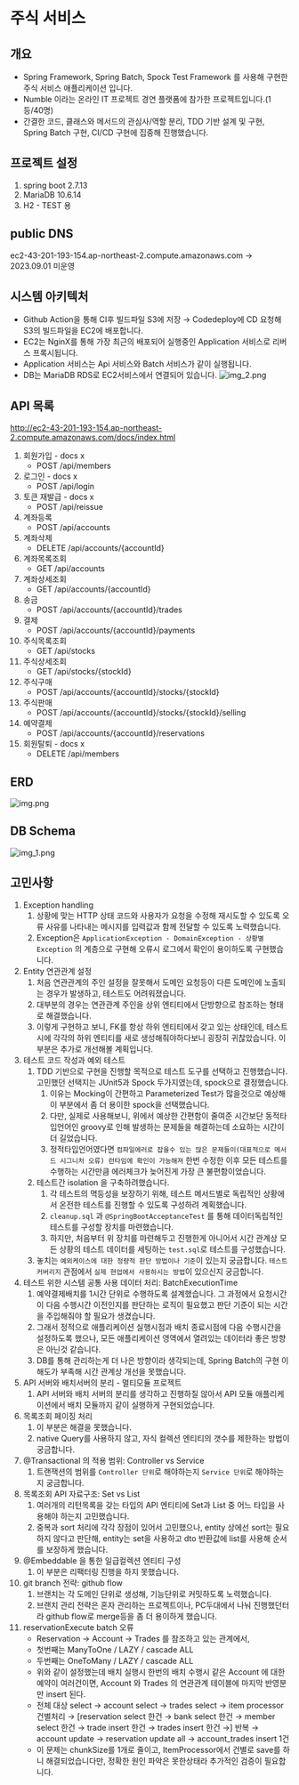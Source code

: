 # 주식 서비스
## 개요
- Spring Framework, Spring Batch, Spock Test Framework 를 사용해 구현한 주식 서비스 애플리케이션 입니다.
- Numble 이라는 온라인 IT 프로젝트 경연 플랫폼에 참가한 프로젝트입니다.(1등/40명)
- 간결한 코드, 클래스와 메서드의 관심사/역할 분리, TDD 기반 설계 및 구현, Spring Batch 구현, CI/CD 구현에 집중해 진행했습니다.

## 프로젝트 설정
1. spring boot 2.7.13
2. MariaDB 10.6.14
3. H2 - TEST 용

## public DNS
ec2-43-201-193-154.ap-northeast-2.compute.amazonaws.com &rarr; 2023.09.01 미운영


## 시스템 아키텍처
- Github Action을 통해 CI후 빌드파일 S3에 저장 &rarr; Codedeploy에 CD 요청해 S3의 빌드파일을 EC2에 배포합니다.
- EC2는 NginX를 통해 가장 최근의 배포되어 실행중인 Application 서비스로 리버스 프록시됩니다.
- Application 서비스는 Api 서비스와 Batch 서비스가 같이 실행됩니다.
- DB는 MariaDB RDS로 EC2서비스에서 연결되어 있습니다.
![img_2.png](img_2.png)
## API 목록
http://ec2-43-201-193-154.ap-northeast-2.compute.amazonaws.com/docs/index.html
1. 회원가입 - docs x
   - POST /api/members
2. 로그인  - docs x
   - POST /api/login
3. 토큰 재발급  - docs x
   - POST /api/reissue
4. 계좌등록
   - POST /api/accounts
5. 계좌삭제
   - DELETE /api/accounts/{accountId}
6. 계좌목록조회
   - GET /api/accounts
7. 계좌상세조회
   - GET /api/accounts/{accountId}
8. 송금 
   - POST /api/accounts/{accountId}/trades
9. 결제
   - POST /api/accounts/{accountId}/payments
10. 주식목록조회
    - GET /api/stocks
11. 주식상세조회
    - GET /api/stocks/{stockId}
12. 주식구매
    - POST /api/accounts/{accountId}/stocks/{stockId}
13. 주식판매
    - POST /api/accounts/{accountId}/stocks/{stockId}/selling
14. 예약결제
    - POST /api/accounts/{accountId}/reservations
15. 회원탈퇴 - docs x
    - DELETE /api/members

## ERD
![img.png](img.png)

## DB Schema
![img_1.png](img_1.png)

## 고민사항
1. Exception handling
   1. 상황에 맞는 HTTP 상태 코드와 사용자가 요청을 수정해 재시도할 수 있도록 오류 사유를 나타내는 메시지를 입력값과 함께 전달할 수 있도록 노력했습니다.
   2. Exception은 `ApplicationException - DomainException - 상황별Exception` 의 계층으로 구현해 오류시 로그에서 확인이 용이하도록 구현했습니다.
2. Entity 연관관계 설정
   1. 처음 연관관계의 주인 설정을 잘못해서 도메인 요청등이 다른 도메인에 노출되는 경우가 발생하고, 테스트도 어려워졌습니다.
   2. 대부분의 경우는 연관관계 주인을 상위 엔티티에서 단방향으로 참조하는 형태로 해결했습니다.
   3. 이렇게 구현하고 보니, FK를 항상 하위 엔티티에서 갖고 있는 상태인데, 테스트시에 각각의 하위 엔티티를 새로 생성해줘야하다보니 굉장히 귀찮았습니다. 이 부분은 추가로 개선해볼 계획입니다.
3. 테스트 코드 작성과 예외 테스트
   1. TDD 기반으로 구현을 진행할 목적으로 테스트 도구를 선택하고 진행했습니다. 고민했던 선택지는 JUnit5과 Spock 두가지였는데, spock으로 결정했습니다.
      1. 이유는 Mocking이 간편하고 Parameterized Test가 많을것으로 예상해 이 부분에서 좀 더 용이한 spock을 선택했습니다.
      2. 다만, 실제로 사용해보니, 위에서 예상한 간편함이 줄여준 시간보단 동적타입언어인 groovy로 인해 발생하는 문제들을 해결하는데 소요하는 시간이 더 길었습니다.
      3. 정적타입언어였다면 `컴파일에러로 잡을수 있는 많은 문제들이(대표적으로 메서드 시그니처 오류) 런타임에 확인이 가능해져` 한번 수정한 이후 모든 테스트를 수행하는 시간만큼 에러체크가 늦어진게 가장 큰 불편함이었습니다.
   2. 테스트간 isolation 을 구축하려했습니다.
      1. 각 테스트의 멱등성을 보장하기 위해, 테스트 메서드별로 독립적인 상황에서 온전한 테스트를 진행할 수 있도록 구성하려 계획했습니다.
      2. `cleanup.sql` 과 `@SpringBootAcceptanceTest` 를 통해 데이터독립적인 테스트를 구성할 장치를 마련했습니다.
      3. 하지만, 처음부터 위 장치를 마련해두고 진행한게 아니어서 시간 관계상 모든 상황의 테스트 데이터를 세팅하는 `test.sql`로 테스트를 구성했습니다. 
   3. 놓치는 `예외케이스에 대한 정량적 판단 방법이나 기준`이 있는지 궁금합니다. `테스트 커버리지` 관점에서 `실제 현업에서 사용하시는 방법`이 있으신지 궁금합니다.
4. 테스트 위한 시스템 공통 사용 데이터 처리: BatchExecutionTime
   1. 예약결제배치를 1시간 단위로 수행하도록 설계했습니다. 그 과정에서 요청시간이 다음 수행시간 이전인지를 판단하는 로직이 필요했고 판단 기준이 되는 시간을 주입해줘야 할 필요가 생겼습니다.
   2. 그래서 정적으로 애플리케이션 실행시점과 배치 종료시점에 다음 수행시간을 설정하도록 했으나, 모든 애플리케이션 영역에서 열려있는 데이터라 좋은 방향은 아닌것 같습니다.
   3. DB를 통해 관리하는게 더 나은 방향이라 생각되는데, Spring Batch의 구현 이해도가 부족해 시간 관계상 개선을 못했습니다.
5. API 서버와 배치서버의 분리 - 멀티모듈 프로젝트
   1. API 서버와 배치 서버의 분리를 생각하고 진행하질 않아서 API 모듈 애플리케이션에서 배치 모듈까지 같이 실행하게 구현되었습니다.
6. 목록조회 페이징 처리
   1. 이 부분은 해결을 못했습니다.
   2. native Query를 사용하지 않고, 자식 컬렉션 엔티티의 갯수를 제한하는 방법이 궁금합니다.
7. @Transactional 의 적용 범위: Controller vs Service
   1. 트랜잭션의 범위를 `Controller 단위`로 해야하는지 `Service 단위`로 해야하는지 궁금합니다.
8. 목록조회 API 자료구조: Set vs List
   1. 여러개의 리턴목록을 갖는 타입의 API 엔티티에 Set과 List 중 어느 타입을 사용해야 하는지 고민했습니다.
   2. 중복과 sort 처리에 각각 장점이 있어서 고민했으나, entity 상에선 sort는 필요하지 않다고 판단해, entity는 set을 사용하고 dto 반환값에 list를 사용해 순서를 보장하게 했습니다.
9. @Embeddable 을 통한 일급컬렉션 엔티티 구성
   1. 이 부분은 리팩터링 진행을 하지 못했습니다.
10. git branch 전략: github flow
    1. 브랜치는 각 도메인 단위로 생성해, 기능단위로 커밋하도록 노력했습니다.
    2. 브랜치 관리 전략은 혼자 관리하는 프로젝트이나, PC두대에서 나눠 진행했던터라 github flow로 merge등을 좀 더 용이하게 했습니다.
11. reservationExecute batch 오류
    - Reservation &rarr; Account &rarr; Trades 를 참조하고 있는 관계에서,
    - 첫번째는 ManyToOne / LAZY / cascade ALL
    - 두번째는 OneToMany / LAZY / cascade ALL
    - 위와 같이 설정했는데 배치 실행시 한번의 배치 수행시 같은 Account 에 대한 예약이 여러건이면, Account 와 Trades 의 연관관계 테이블에 마지막 반영분만 insert 된다.
    - 전체 대상 select &rarr; account select &rarr; trades select &rarr; item processor 건별처리 &rarr; [reservation select 한건 &rarr; bank select 한건 &rarr; member select 한건 &rarr; trade insert 한건 &rarr; trades insert 한건 &rarr;] 반복 &rarr; account update &rarr; reservation update all &rarr; account_trades insert 1건
    - 이 문제는 chunkSize를 1개로 줄이고, ItemProcessor에서 건별로 save를 하니 해결되었습니다만, 정확한 원인 파악은 못한상태라 추가적인 검증이 필요합니다.
